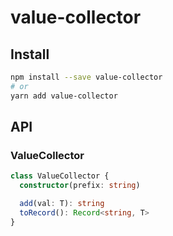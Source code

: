 # value-collector
## Install
```sh
npm install --save value-collector
# or
yarn add value-collector
```

## API
### ValueCollector
```ts
class ValueCollector {
  constructor(prefix: string)

  add(val: T): string
  toRecord(): Record<string, T>
}
```
